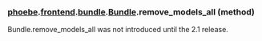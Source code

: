 ### [phoebe](phoebe.md).[frontend](phoebe.frontend.md).[bundle](phoebe.frontend.bundle.md).[Bundle](phoebe.frontend.bundle.Bundle.md).remove_models_all (method)

Bundle.remove_models_all was not introduced until the 2.1 release.
